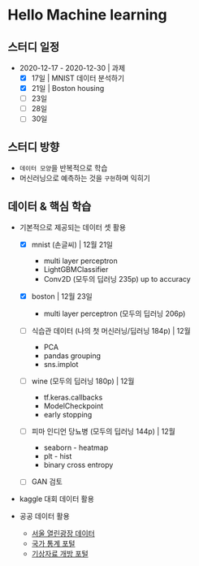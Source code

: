 # Hello Machine learning

스터디 일정
-

- 2020-12-17 - 2020-12-30 | 과제
    + [x] 17일 | MNIST 데이터 분석하기
    + [x] 21일 | Boston housing 
    + [ ] 23일
    + [ ] 28일
    + [ ] 30일

## 스터디 방향

- `데이터 모양`을 반복적으로 학습
- 머신러닝으로 예측하는 것을 `구현`하며 익히기

## 데이터 & 핵심 학습

- 기본적으로 제공되는 데이터 셋 활용
    + [x] mnist (손글씨) | 12월 21일
        * multi layer perceptron
        * LightGBMClassifier 
        * Conv2D (모두의 딥러닝 235p) up to accuracy
        
    + [x] boston | 12월 23일
        * multi layer perceptron (모두의 딥러닝 206p)

    + [ ] 식습관 데이터 (나의 첫 머신러닝/딥러닝 184p) | 12월
        * PCA
        * pandas grouping
        * sns.implot
      
    + [ ] wine (모두의 딥러닝 180p) | 12월
        * tf.keras.callbacks
        * ModelCheckpoint
        * early stopping
        
    + [ ] 피마 인디언 당뇨병 (모두의 딥러닝 144p) | 12월
        * seaborn - heatmap
        * plt - hist
        * binary cross entropy
    
    * [ ] GAN 검토


- kaggle 대회 데이터 활용
    
  
- 공공 데이터 활용
    + [서울 열린광장 데이터](http://data.seoul.go.kr/)
    + [국가 통계 포털](https://kosis.kr/search/search.do)
    + [기상자료 개방 포털](https://data.kma.go.kr)
    

